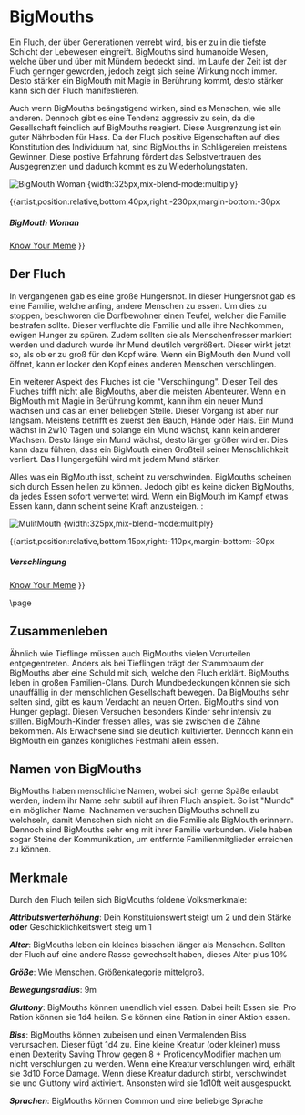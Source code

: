 # BigMouths
Ein Fluch, der über Generationen verrebt wird, bis er zu in die tiefste Schicht der Lebewesen eingreift.
BigMouths sind humanoide Wesen, welche über und über mit Mündern bedeckt sind. Im Laufe der Zeit ist der Fluch geringer geworden, jedoch zeigt sich seine Wirkung noch immer. Desto stärker ein BigMouth mit Magie in Berührung kommt, desto stärker kann sich der Fluch manifestieren. 

Auch wenn BigMouths beängstigend wirken, sind es Menschen, wie alle anderen. 
Dennoch gibt es eine Tendenz aggressiv zu sein, da die Gesellschaft feindlich auf BigMouths reagiert.
Diese Ausgrenzung ist ein guter Nährboden für Hass.
Da der Fluch positive Eigenschaften auf dies Konstitution des Individuum hat, sind BigMouths in Schlägereien meistens Gewinner. 
Diese postive Erfahrung fördert das Selbstvertrauen des Ausgegrenzten und dadurch kommt es zu Wiederholungstaten.

![BigMouth Woman](https://i.pinimg.com/564x/a1/ad/d0/a1add09210839e77062f24a515e6a810.jpg) {width:325px,mix-blend-mode:multiply}

{{artist,position:relative,bottom:40px,right:-230px,margin-bottom:-30px
##### BigMouth Woman
[Know Your Meme](https://www.pinterest.de/pin/688698968038688414/)
}}


## Der Fluch
In vergangenen gab es eine große Hungersnot. 
In dieser Hungersnot gab es eine Familie, welche anfing, andere Menschen zu essen.
Um dies zu stoppen, beschworen die Dorfbewohner einen Teufel, welcher die Familie bestrafen sollte.
Dieser verfluchte die Familie und alle ihre Nachkommen, ewigen Hunger zu spüren. 
Zudem sollten sie als Menschenfresser markiert werden und dadurch wurde ihr Mund deutilch vergrößert. 
Dieser wirkt jetzt so, als ob er zu groß für den Kopf wäre. 
Wenn ein BigMouth den Mund voll öffnet, kann er locker den Kopf eines anderen Menschen verschlingen. 

Ein weiterer Aspekt des Fluches ist die "Verschlingung". Dieser Teil des Fluches trifft nicht alle BigMouths, aber die meisten Abenteurer. Wenn ein BigMouth mit Magie in Berührung kommt, kann ihm ein neuer Mund wachsen und das an einer beliebgen Stelle. Dieser Vorgang ist aber nur langsam. Meistens betrifft es zuerst den Bauch, Hände oder Hals. Ein Mund wächst in 2w10 Tagen und solange ein Mund wächst, kann kein anderer Wachsen. Desto länge ein Mund wächst, desto länger größer wird er. Dies kann dazu führen, dass ein BigMouth einen Großteil seiner Menschlichkeit verliert. Das Hungergefühl wird mit jedem Mund stärker.

Alles was ein BigMouth isst, scheint zu verschwinden.
BigMouths scheinen sich durch Essen heilen zu können.
Jedoch gibt es keine dicken BigMouths, da jedes Essen sofort verwertet wird. 
Wenn ein BigMouth im Kampf etwas Essen kann, dann scheint seine Kraft anzusteigen.
:

![MulitMouth](https://i.pinimg.com/originals/83/4a/66/834a66da7ad6f4c41acf907f965f2fed.jpg) {width:325px,mix-blend-mode:multiply}

{{artist,position:relative,bottom:15px,right:-110px,margin-bottom:-30px
##### Verschlingung
[Know Your Meme](https://www.pinterest.de/pin/688698968038688414/)
}}


\page


## Zusammenleben
Ähnlich wie Tieflinge müssen auch BigMouths vielen Vorurteilen entgegentreten. 
Anders als bei Tieflingen trägt der Stammbaum der BigMouths aber eine Schuld mit sich, welche den Fluch erklärt.
BigMouths leben in großen Familien-Clans. Durch Mundbedeckungen können sie sich unauffällig in der menschlichen Gesellschaft bewegen. 
Da BigMouths sehr selten sind, gibt es kaum Verdacht an neuen Orten.
BigMouths sind von Hunger geplagt. 
Diesen Versuchen besonders Kinder sehr intensiv zu stillen.
BigMouth-Kinder fressen alles, was sie zwischen die Zähne bekommen.
Als Erwachsene sind sie deutlich kultivierter.
Dennoch kann ein BigMouth ein ganzes königliches Festmahl allein essen.

## Namen von BigMouths
BigMouths haben menschliche Namen, wobei sich gerne Späße erlaubt werden, indem ihr Name sehr subtil auf ihren Fluch anspielt. So ist "Mundo" ein möglicher Name. Nachnamen versuchen BigMouths schnell zu welchseln, damit Menschen sich nicht an die Familie als BigMouth erinnern. Dennoch sind BigMouths sehr eng mit ihrer Familie verbunden. Viele haben sogar Steine der Kommunikation, um entfernte Familienmitglieder erreichen zu können. 

## Merkmale
Durch den Fluch teilen sich BigMouths foldene Volksmerkmale:

***Attributswerterhöhung***:
Dein Konstituionswert steigt um 2 und dein Stärke **oder** Geschicklichkeitswert steig um 1

***Alter***: BigMouths leben ein kleines bisschen länger als Menschen. Sollten der Fluch auf eine andere Rasse gewechselt haben, dieses Alter plus 10%

***Größe***: Wie Menschen. Größenkategorie mittelgroß.

***Bewegungsradius***: 9m

***Gluttony***: BigMouths können unendlich viel essen. Dabei heilt Essen sie. Pro Ration können sie 1d4 heilen. Sie können eine Ration in einer Aktion essen.

***Biss***: BigMouths können zubeisen und einen Vermalenden Biss verursachen. Dieser fügt 1d4 zu. Eine kleine Kreatur (oder kleiner) muss einen Dexterity Saving Throw gegen 8 + ProficencyModifier machen um nicht verschlungen zu werden. Wenn eine Kreatur verschlungen wird, erhält sie 3d10 Force Damage. Wenn diese Kreatur dadurch stirbt, verschwindet sie und Gluttony wird aktiviert. Ansonsten wird sie 1d10ft weit ausgespuckt.

***Sprachen***: BigMouths können Common und eine beliebige Sprache
